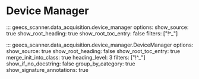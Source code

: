 # Device Manager

::: geecs_scanner.data_acquisition.device_manager
    options:
      show_source: true
      show_root_heading: true
      show_root_toc_entry: false
      filters: ["!^_"]

::: geecs_scanner.data_acquisition.device_manager.DeviceManager
    options:
      show_source: true
      show_root_heading: false
      show_root_toc_entry: true
      merge_init_into_class: true
      heading_level: 3
      filters: ["!^_"]
      show_if_no_docstring: false
      group_by_category: true
      show_signature_annotations: true
